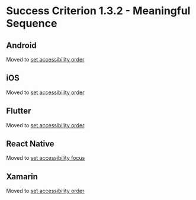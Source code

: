 # Success Criterion 1.3.2 - Meaningful Sequence

## Android

Moved to [set accessibility order](../accessibility-order.md)

## iOS

Moved to [set accessibility order](../accessibility-order.md)

## Flutter

Moved to [set accessibility order](../accessibility-order.md)

## React Native

Moved to [set accessibility focus](../accessibility-focus.md)

## Xamarin

Moved to [set accessibility order](../accessibility-order.md)
